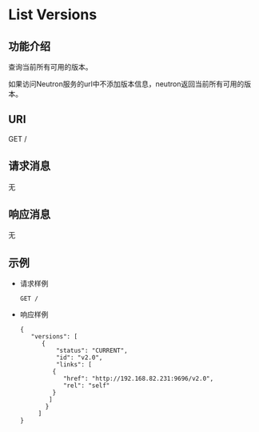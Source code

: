 # List Versions<a name="zh-cn_topic_0109430491"></a>

## 功能介绍<a name="zh-cn_topic_0049143278_section64833508"></a>

查询当前所有可用的版本。

如果访问Neutron服务的url中不添加版本信息，neutron返回当前所有可用的版本。

## URI<a name="zh-cn_topic_0049143278_section46630661"></a>

GET /

## 请求消息<a name="zh-cn_topic_0049143278_section17022773"></a>

无

## 响应消息<a name="zh-cn_topic_0049143278_section18987236"></a>

无

## 示例<a name="section1481434242515"></a>

-   请求样例

    ```
    GET /
    ```


-   响应样例

    ```
    {
       "versions": [
          {
              "status": "CURRENT",
              "id": "v2.0",
              "links": [
             {
                "href": "http://192.168.82.231:9696/v2.0",
                "rel": "self"
             }
            ]
           }
         ]
    }
    ```


